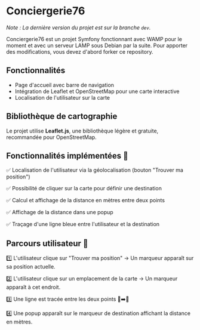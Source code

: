 # Conciergerie76

*Note : La dernière version du projet est sur la branche `dev`.*

Conciergerie76 est un projet Symfony fonctionnant avec WAMP pour le moment et avec un serveur LAMP sous Debian par la suite.
Pour apporter des modifications, vous devez d'abord forker ce repository.


## Fonctionnalités
- Page d'accueil avec barre de navigation
- Intégration de Leaflet et OpenStreetMap pour une carte interactive
- Localisation de l'utilisateur sur la carte



## Bibliothèque de cartographie
Le projet utilise **Leaflet.js**, une bibliothèque légère et gratuite, recommandée pour OpenStreetMap.

## Fonctionnalités implémentées 🎯
✅ Localisation de l'utilisateur via la géolocalisation (bouton "Trouver ma position")

✅ Possibilité de cliquer sur la carte pour définir une destination

✅ Calcul et affichage de la distance en mètres entre deux points

✅ Affichage de la distance dans une popup

✅ Traçage d'une ligne bleue entre l'utilisateur et la destination

## Parcours utilisateur 🎨
1️⃣ L'utilisateur clique sur "Trouver ma position" → Un marqueur apparaît sur sa position actuelle.

2️⃣ L'utilisateur clique sur un emplacement de la carte → Un marqueur apparaît à cet endroit.

3️⃣ Une ligne est tracée entre les deux points 📍➡️📍

4️⃣ Une popup apparaît sur le marqueur de destination affichant la distance en mètres.

